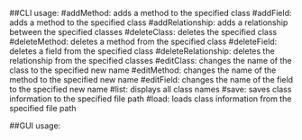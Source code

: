 ##CLI usage:
              #addMethod:           adds a method to the specified class
              #addField:            adds a method to the specified class
              #addRelationship:     adds a relationship between the specified classes
              #deleteClass:         deletes the specified class
              #deleteMethod:        deletes a method from the specified class
              #deleteField:         deletes a field from the specified class
              #deleteRelationship:  deletes the relationship from the specified classes
              #editClass:           changes the name of the class to the specified new name
              #editMethod:          changes the name of the method to the specified new name
              #editField:           changes the name of the field to the specified new name
              #list:                displays all class names
              #save:                saves class information to the specified file path
              #load:                loads class information from the specified file path
              
##GUI usage:

